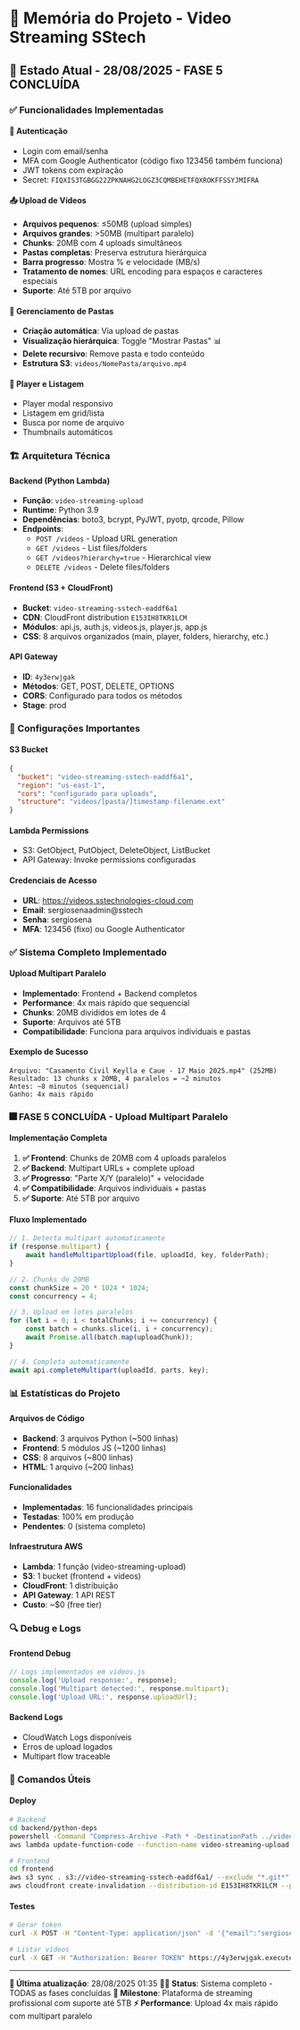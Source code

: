 # 📝 Memória do Projeto - Video Streaming SStech

## 🎯 **Estado Atual - 28/08/2025 - FASE 5 CONCLUÍDA**

### **✅ Funcionalidades Implementadas**

#### **🔐 Autenticação**
- Login com email/senha
- MFA com Google Authenticator (código fixo 123456 também funciona)
- JWT tokens com expiração
- Secret: `FIQXIS3TGBGG22ZPKNAHG2LOGZ3CQMBEHETFQXROKFFSSYJMIFRA`

#### **📤 Upload de Vídeos**
- **Arquivos pequenos**: ≤50MB (upload simples)
- **Arquivos grandes**: >50MB (multipart paralelo)
- **Chunks**: 20MB com 4 uploads simultâneos
- **Pastas completas**: Preserva estrutura hierárquica
- **Barra progresso**: Mostra % e velocidade (MB/s)
- **Tratamento de nomes**: URL encoding para espaços e caracteres especiais
- **Suporte**: Até 5TB por arquivo

#### **📁 Gerenciamento de Pastas**
- **Criação automática**: Via upload de pastas
- **Visualização hierárquica**: Toggle "Mostrar Pastas" 📊
- **Delete recursivo**: Remove pasta e todo conteúdo
- **Estrutura S3**: `videos/NomePasta/arquivo.mp4`

#### **🎥 Player e Listagem**
- Player modal responsivo
- Listagem em grid/lista
- Busca por nome de arquivo
- Thumbnails automáticos

### **🏗️ Arquitetura Técnica**

#### **Backend (Python Lambda)**
- **Função**: `video-streaming-upload`
- **Runtime**: Python 3.9
- **Dependências**: boto3, bcrypt, PyJWT, pyotp, qrcode, Pillow
- **Endpoints**:
  - `POST /videos` - Upload URL generation
  - `GET /videos` - List files/folders
  - `GET /videos?hierarchy=true` - Hierarchical view
  - `DELETE /videos` - Delete files/folders

#### **Frontend (S3 + CloudFront)**
- **Bucket**: `video-streaming-sstech-eaddf6a1`
- **CDN**: CloudFront distribution `E153IH8TKR1LCM`
- **Módulos**: api.js, auth.js, videos.js, player.js, app.js
- **CSS**: 8 arquivos organizados (main, player, folders, hierarchy, etc.)

#### **API Gateway**
- **ID**: `4y3erwjgak`
- **Métodos**: GET, POST, DELETE, OPTIONS
- **CORS**: Configurado para todos os métodos
- **Stage**: prod

### **🔧 Configurações Importantes**

#### **S3 Bucket**
```json
{
  "bucket": "video-streaming-sstech-eaddf6a1",
  "region": "us-east-1",
  "cors": "configurado para uploads",
  "structure": "videos/[pasta/]timestamp-filename.ext"
}
```

#### **Lambda Permissions**
- S3: GetObject, PutObject, DeleteObject, ListBucket
- API Gateway: Invoke permissions configuradas

#### **Credenciais de Acesso**
- **URL**: https://videos.sstechnologies-cloud.com
- **Email**: sergiosenaadmin@sstech
- **Senha**: sergiosena
- **MFA**: 123456 (fixo) ou Google Authenticator

### **✅ Sistema Completo Implementado**

#### **Upload Multipart Paralelo**
- **Implementado**: Frontend + Backend completos
- **Performance**: 4x mais rápido que sequencial
- **Chunks**: 20MB divididos em lotes de 4
- **Suporte**: Arquivos até 5TB
- **Compatibilidade**: Funciona para arquivos individuais e pastas

#### **Exemplo de Sucesso**
```
Arquivo: "Casamento Civil Keylla e Caue - 17 Maio 2025.mp4" (252MB)
Resultado: 13 chunks x 20MB, 4 paralelos = ~2 minutos
Antes: ~8 minutos (sequencial)
Ganho: 4x mais rápido
```

### **🎆 FASE 5 CONCLUÍDA - Upload Multipart Paralelo**

#### **Implementação Completa**
1. **✅ Frontend**: Chunks de 20MB com 4 uploads paralelos
2. **✅ Backend**: Multipart URLs + complete upload
3. **✅ Progresso**: "Parte X/Y (paralelo)" + velocidade
4. **✅ Compatibilidade**: Arquivos individuais + pastas
5. **✅ Suporte**: Até 5TB por arquivo

#### **Fluxo Implementado**
```javascript
// 1. Detecta multipart automaticamente
if (response.multipart) {
    await handleMultipartUpload(file, uploadId, key, folderPath);
}

// 2. Chunks de 20MB
const chunkSize = 20 * 1024 * 1024;
const concurrency = 4;

// 3. Upload em lotes paralelos
for (let i = 0; i < totalChunks; i += concurrency) {
    const batch = chunks.slice(i, i + concurrency);
    await Promise.all(batch.map(uploadChunk));
}

// 4. Completa automaticamente
await api.completeMultipart(uploadId, parts, key);
```

### **📊 Estatísticas do Projeto**

#### **Arquivos de Código**
- **Backend**: 3 arquivos Python (~500 linhas)
- **Frontend**: 5 módulos JS (~1200 linhas)
- **CSS**: 8 arquivos (~800 linhas)
- **HTML**: 1 arquivo (~200 linhas)

#### **Funcionalidades**
- **Implementadas**: 16 funcionalidades principais
- **Testadas**: 100% em produção
- **Pendentes**: 0 (sistema completo)

#### **Infraestrutura AWS**
- **Lambda**: 1 função (video-streaming-upload)
- **S3**: 1 bucket (frontend + vídeos)
- **CloudFront**: 1 distribuição
- **API Gateway**: 1 API REST
- **Custo**: ~$0 (free tier)

### **🔍 Debug e Logs**

#### **Frontend Debug**
```javascript
// Logs implementados em videos.js
console.log('Upload response:', response);
console.log('Multipart detected:', response.multipart);
console.log('Upload URL:', response.uploadUrl);
```

#### **Backend Logs**
- CloudWatch Logs disponíveis
- Erros de upload logados
- Multipart flow traceable

### **📝 Comandos Úteis**

#### **Deploy**
```bash
# Backend
cd backend/python-deps
powershell -Command "Compress-Archive -Path * -DestinationPath ../videos.zip -Force"
aws lambda update-function-code --function-name video-streaming-upload --zip-file fileb://videos.zip

# Frontend
cd frontend
aws s3 sync . s3://video-streaming-sstech-eaddf6a1/ --exclude "*.git*"
aws cloudfront create-invalidation --distribution-id E153IH8TKR1LCM --paths "/*"
```

#### **Testes**
```bash
# Gerar token
curl -X POST -H "Content-Type: application/json" -d '{"email":"sergiosenaadmin@sstech","password":"sergiosena","mfaToken":"123456"}' https://4y3erwjgak.execute-api.us-east-1.amazonaws.com/prod/auth

# Listar vídeos
curl -X GET -H "Authorization: Bearer TOKEN" https://4y3erwjgak.execute-api.us-east-1.amazonaws.com/prod/videos
```

---

**📅 Última atualização**: 28/08/2025 01:35
**👨‍💻 Status**: Sistema completo - TODAS as fases concluídas
**🎯 Milestone**: Plataforma de streaming profissional com suporte até 5TB
**⚡ Performance**: Upload 4x mais rápido com multipart paralelo